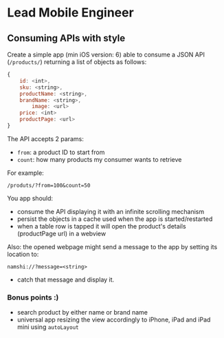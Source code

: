 # Lead Mobile Engineer

## Consuming APIs with style

Create a simple app (min iOS version: 6) able to consume a JSON API (`/products/`) returning a list of objects as follows:

``` javascript
{
	id: <int>,
	sku: <string>,
	productName: <string>,
	brandName: <string>,
        image: <url>
	price: <int>
	productPage: <url>
}
```

The API accepts 2 params: 

* `from`: a product ID to start from
* `count`: how many products my consumer wants to retrieve

For example:

```
/produts/?from=100&count=50
```

You app should:

* consume the API displaying it with an infinite scrolling mechanism
* persist the objects in a cache used when the app is started/restarted
* when a table row is tapped it will open the product's details (productPage url) in a webview

Also: the opened webpage might send a message to the app by setting its location to:

```
namshi://?message=<string>
```

* catch that message and display it.

### Bonus points :)

* search product by either name or brand name
* universal app resizing the view accordingly to iPhone, iPad and iPad mini using `autoLayout`